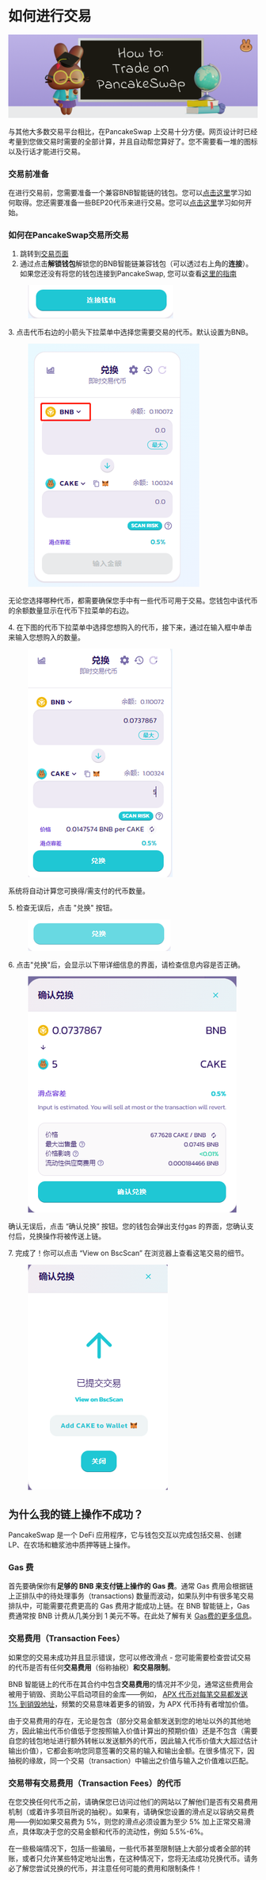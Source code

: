 # 如何进行交易

![](../../.gitbook/assets/how-to-trade-on-pancakeswap-header.png)

与其他大多数交易平台相比，在PancakeSwap 上交易十分方便。网页设计时已经考量到您做交易时需要的全部计算，并且自动帮您算好了。您不需要看一堆的图标以及行话才能进行交易。

### 交易前准备

在进行交易前，您需要准备一个兼容BNB智能链的钱包。您可以[点击这里](../../get-started/wallet-guide.md)学习如何取得。您还需要准备一些BEP20代币来进行交易。您可以[点击这里](../../get-started/bep20-guide.md)学习如何开始。

### 如何在PancakeSwap交易所交易

1. 跳转到[交易页面](https://pancakeswap.finance/swap#/swap)
2. 通过点击**解锁钱包**解锁您的BNB智能链兼容钱包（可以透过右上角的**连接**）。如果您还没有将您的钱包连接到PancakeSwap, 您可以查看[这里的指南](../../get-started/connection-guide.md)

<figure><img src="../../.gitbook/assets/链接钱包.png" alt=""><figcaption></figcaption></figure>

&#x20;3\. 点击代币右边的小箭头下拉菜单中选择您需要交易的代币。默认设置为BNB。

<figure><img src="../../.gitbook/assets/交易1.png" alt=""><figcaption></figcaption></figure>

无论您选择哪种代币，都需要确保您手中有一些代币可用于交易。您钱包中该代币的余额数量显示在代币下拉菜单的右边。

4\. 在下图的代币下拉菜单中选择您想购入的代币，接下来，通过在输入框中单击来输入您想购入的数量。

<figure><img src="../../.gitbook/assets/交易2.png" alt=""><figcaption></figcaption></figure>

系统将自动计算您可换得/需支付的代币数量。

5\. 检查无误后，点击 "兑换" 按钮。

<figure><img src="../../.gitbook/assets/交易3.png" alt=""><figcaption></figcaption></figure>

6\. 点击"兑换"后，会显示以下带详细信息的界面，请检查信息内容是否正确。

<figure><img src="../../.gitbook/assets/交易4.png" alt=""><figcaption></figcaption></figure>

确认无误后，点击 “确认兑换” 按钮。您的钱包会弹出支付gas 的界面，您确认支付后，兑换操作将被传送上链。

7\. 完成了！你可以点击 “View on BscScan” 在浏览器上查看这笔交易的细节。

<figure><img src="../../.gitbook/assets/交易5.png" alt=""><figcaption></figcaption></figure>

## 为什么我的链上操作不成功？

PancakeSwap 是一个 DeFi 应用程序，它与钱包交互以完成包括交易、创建 LP、在农场和糖浆池中质押等链上操作。&#x20;

### Gas 费&#x20;

首先要确保你有**足够的 BNB 来支付链上操作的 Gas 费**。通常 Gas 费用会根据链上正排队中的待处理事务（transactions) 数量而波动，如果队列中有很多笔交易排队中，可能需要花费更高的 Gas 费用才能成功上链。在 BNB 智能链上，Gas 费通常按 BNB 计费从几美分到 1 美元不等。在此处了解有关 [Gas费的更多信息](https://academy.binance.com/en/glossary/gas)。

### 交易费用（Transaction Fees）&#x20;

如果您的交易未成功并且显示错误，您可以修改滑点 - 您可能需要检查尝试交易的代币是否有任何**交易费用**（俗称抽税）**和交易限制**。&#x20;

BNB 智能链上的代币在其合约中包含**交易费用**的情况并不少见，通常这些费用会被用于销毁、资助公平启动项目的金库——例如， [APX 代币对每笔交易都发送 1% 到销毁地址](https://apollox-finance.gitbook.io/apollox-finance/welcome/apx-token-and-contract/tax)，频繁的交易意味着更多的销毁，为 APX 代币持有者增加价值。

由于交易费用的存在，无论是包含（部分交易金额发送到您的地址以外的其他地方，因此输出代币价值低于您按照输入价值计算出的预期价值）还是不包含（需要自您的钱包地址进行额外转帐以发送额外的代币，因此输入代币价值大大超过估计输出价值），它都会影响您同意签署的交易的输入和输出金额。在很多情况下，因抽税的缘故，同一个交易（transaction）中输出之价值与输入之价值难以匹配。&#x20;

### 交易带有交易费用（Transaction Fees）的代币

在您交换任何代币之前，请确保您已访问过他们的网站以了解他们是否有交易费用机制（或着许多项目所说的抽税）。如果有，请确保您设置的滑点足以容纳交易费用——例如如果交易费为 5%，则您的滑点必须设置为至少 5% 加上正常交易滑点，具体取决于您的交易金额和代币的流动性，例如 5.5%-6%。&#x20;

在一些极端情况下，包括一些骗局，一些代币甚至限制链上大部分或者全部的转账，或者只允许某些特定地址出售，在这种情况下，您将无法成功兑换代币。请务必了解您尝试兑换的代币，并注意任何可能的费用和限制条件！
